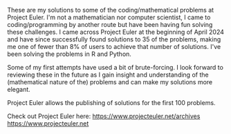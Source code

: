 These are my solutions to some of the coding/mathematical problems at Project Euler. I'm not a mathematician nor computer scientist, I came to coding/programming by another route but have been having fun solving these challenges. I came across Project Euler at the beginning of April 2024 and have since successfully found solutions to 35 of the problems, making me one of fewer than 8% of users to achieve that number of solutions. I've been solving the problems in R and Python.

Some of my first attempts have used a bit of brute-forcing. I look forward to reviewing these in the future as I gain insight and understanding of the (mathematical nature of the) problems and can make my solutions more elegant.

Project Euler allows the publishing of solutions for the first 100 problems.

Check out Project Euler here:
https://www.projecteuler.net/archives
https://www.projecteuler.net
